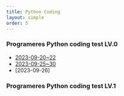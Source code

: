 ```yaml
---
title: Python Coding  
layout: simple  
order: 5 
---
```


### Programeres Python coding test LV.0
- [2023-09-20~22](https://github.com/Han-Daon/Python-Coding/blob/a398812ae59819faa09b1947baa53c46e0bb6cba/2023_09_20.md)
- [2023-09-25~30](https://github.com/Han-Daon/Python-Coding/tree/1f264574967a203fa8803900ba14eeb0e310e391/9%EC%9B%94%204%EB%B2%88%EC%A7%B8%20%EC%A3%BC/2023-09-25)
- [2023-09-26] 

  


### Programeres Python coding test LV.1

